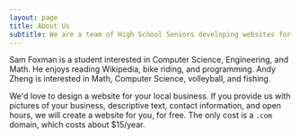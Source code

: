 ```yaml
---
layout: page
title: About Us
subtitle: We are a team of High School Seniors developing websites for local Connecticut businesses.
---
```


Sam Foxman is a student interested in Computer Science, Engineering, and Math. He enjoys reading Wikipedia, bike riding, and programming.
Andy Zheng is interested in Math, Computer Science, volleyball, and fishing.

We'd love to design a website for your local business.
If you provide us with pictures of your business, descriptive text, contact information, and open hours,
we will create a website for you, for free. The only cost is a `.com` domain, which costs about $15/year.